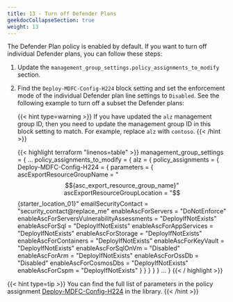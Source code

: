 ```yaml
---
title: 13 - Turn off Defender Plans
geekdocCollapseSection: true
weight: 13
---
```


The Defender Plan policy is enabled by default. If you want to turn off individual Defender plans, you can follow these steps:

1. Update the `management_group_settings.policy_assignments_to_modify` section.
1. Find the `Deploy-MDFC-Config-H224` block setting and set the enforcement mode of the individual Defender plan line settings to `Disabled`. See the following example to turn off a subset the Defender plans:

    {{< hint type=warning >}}
If you have updated the `alz` management group ID, then you need to update the management group ID in this block setting to match. For example, replace `alz` with `contoso`.
    {{< /hint >}}

    {{< highlight terraform "linenos=table" >}}
    management_group_settings = {
      ...
      policy_assignments_to_modify = {
        alz = {
          policy_assignments = {
            Deploy-MDFC-Config-H224 = {
              parameters = {
                ascExportResourceGroupName                  = "$${asc_export_resource_group_name}"
                ascExportResourceGroupLocation              = "$${starter_location_01}"
                emailSecurityContact                        = "security_contact@replace_me"
                enableAscForServers                         = "DoNotEnforce"
                enableAscForServersVulnerabilityAssessments = "DeployIfNotExists"
                enableAscForSql                             = "DeployIfNotExists"
                enableAscForAppServices                     = "DeployIfNotExists"
                enableAscForStorage                         = "DeployIfNotExists"
                enableAscForContainers                      = "DeployIfNotExists"
                enableAscForKeyVault                        = "DeployIfNotExists"
                enableAscForSqlOnVm                         = "Disabled"
                enableAscForArm                             = "DeployIfNotExists"
                enableAscForOssDb                           = "Disabled"
                enableAscForCosmosDbs                       = "DeployIfNotExists"
                enableAscForCspm                            = "DeployIfNotExists"
              }
            }
          }
        }
      }
      ...
    }
    {{< / highlight >}}

{{< hint type=tip >}}
You can find the full list of parameters in the policy assignment [Deploy-MDFC-Config-H224](https://github.com/Azure/Azure-Landing-Zones-Library/blob/main/platform/alz/policy_assignments/Deploy-MDFC-Config-H224.alz_policy_assignment.json) in the library.
{{< /hint >}}
